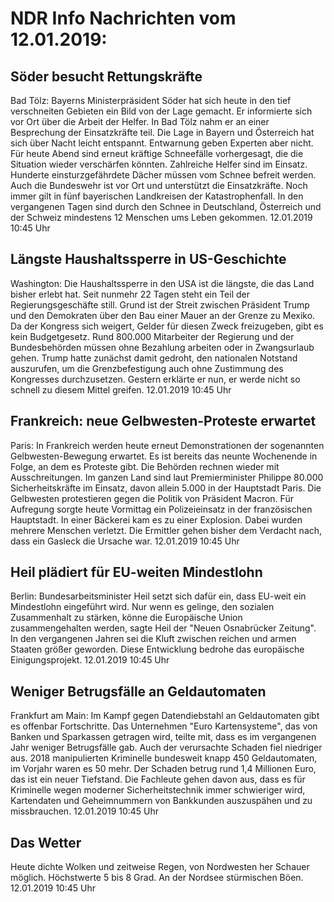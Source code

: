 # NDR Info Nachrichten vom 12.01.2019:


## Söder besucht Rettungskräfte
Bad Tölz: Bayerns Ministerpräsident Söder hat sich heute in den tief verschneiten Gebieten ein Bild von der Lage gemacht. Er informierte sich vor Ort über die Arbeit der Helfer. In Bad Tölz nahm er an einer Besprechung der Einsatzkräfte teil. Die Lage in Bayern und Österreich hat sich über Nacht leicht entspannt. Entwarnung geben Experten aber nicht. Für heute Abend sind erneut kräftige Schneefälle vorhergesagt, die die Situation wieder verschärfen könnten. Zahlreiche Helfer sind im Einsatz. Hunderte einsturzgefährdete Dächer müssen vom Schnee befreit werden. Auch die Bundeswehr ist vor Ort und unterstützt die Einsatzkräfte. Noch immer gilt in fünf bayerischen Landkreisen der Katastrophenfall. In den vergangenen Tagen sind durch den Schnee in Deutschland, Österreich und der Schweiz mindestens 12 Menschen ums Leben gekommen. 12.01.2019 10:45 Uhr 

## Längste Haushaltssperre in US-Geschichte
Washington:	Die Haushaltssperre in den USA ist die längste, die das Land bisher erlebt hat. Seit nunmehr 22 Tagen steht ein Teil der Regierungsgeschäfte still. Grund ist der Streit zwischen Präsident Trump und den Demokraten über den Bau einer Mauer an der Grenze zu Mexiko. Da der Kongress sich weigert, Gelder für diesen Zweck freizugeben, gibt es kein Budgetgesetz. Rund 800.000 Mitarbeiter der Regierung und der Bundesbehörden müssen ohne Bezahlung arbeiten oder in Zwangsurlaub gehen. Trump hatte zunächst damit gedroht, den nationalen Notstand auszurufen, um die Grenzbefestigung auch ohne Zustimmung des Kongresses durchzusetzen. Gestern erklärte er nun, er werde nicht so schnell zu diesem Mittel greifen. 12.01.2019 10:45 Uhr 

## Frankreich: neue Gelbwesten-Proteste erwartet
Paris: In Frankreich werden heute erneut Demonstrationen der sogenannten Gelbwesten-Bewegung erwartet. Es ist bereits das neunte Wochenende in Folge, an dem es Proteste gibt. Die Behörden rechnen wieder mit Ausschreitungen. Im ganzen Land sind laut Premierminister Philippe 80.000 Sicherheitskräfte im Einsatz, davon allein 5.000 in der Hauptstadt Paris. Die Gelbwesten protestieren gegen die Politik von Präsident Macron. Für Aufregung sorgte heute Vormittag ein Polizeieinsatz in der französischen Hauptstadt. In einer Bäckerei kam es zu einer Explosion. Dabei wurden mehrere Menschen verletzt. Die Ermittler gehen bisher dem Verdacht nach, dass ein Gasleck die Ursache war. 12.01.2019 10:45 Uhr 

## Heil plädiert für EU-weiten Mindestlohn
Berlin:	Bundesarbeitsminister Heil setzt sich dafür ein, dass EU-weit ein Mindestlohn eingeführt wird. Nur wenn es gelinge, den sozialen Zusammenhalt zu stärken, könne die Europäische Union zusammengehalten werden, sagte Heil der "Neuen Osnabrücker Zeitung". In den vergangenen Jahren sei die Kluft zwischen reichen und armen Staaten größer geworden. Diese Entwicklung bedrohe das europäische Einigungsprojekt. 12.01.2019 10:45 Uhr 

## Weniger Betrugsfälle an Geldautomaten
Frankfurt am Main: Im Kampf gegen Datendiebstahl an Geldautomaten gibt es offenbar Fortschritte. Das Unternehmen "Euro Kartensysteme", das von Banken und Sparkassen getragen wird, teilte mit, dass es im vergangenen Jahr weniger Betrugsfälle gab. Auch der verursachte Schaden fiel niedriger aus. 2018 manipulierten Kriminelle bundesweit knapp 450 Geldautomaten, im Vorjahr waren es 50 mehr. Der Schaden betrug rund 1,4 Millionen Euro, das ist ein neuer Tiefstand. Die Fachleute gehen davon aus, dass es für Kriminelle wegen moderner Sicherheitstechnik immer schwieriger wird, Kartendaten und Geheimnummern von Bankkunden auszuspähen und zu missbrauchen. 12.01.2019 10:45 Uhr 

## Das Wetter
Heute dichte Wolken und zeitweise Regen, von Nordwesten her Schauer möglich. Höchstwerte 5 bis 8 Grad. An der Nordsee stürmischen Böen. 12.01.2019 10:45 Uhr 
